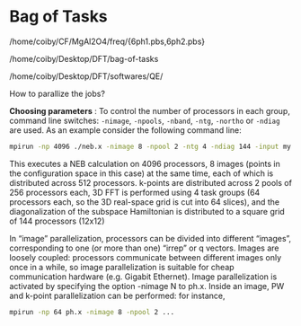 # Bag of Tasks
/home/coiby/CF/MgAl2O4/freq/{6ph1.pbs,6ph2.pbs}


/home/coiby/Desktop/DFT/bag-of-tasks

/home/coiby/Desktop/DFT/softwares/QE/

How to parallize the jobs?

**Choosing parameters** : To control the number of processors in each group, command line switches: `-nimage`, `-npools`, `-nband`, `-ntg`, `-northo` or `-ndiag` are used. As an example consider the following command line:
```bash
mpirun -np 4096 ./neb.x -nimage 8 -npool 2 -ntg 4 -ndiag 144 -input my.input
```
This executes a NEB calculation on 4096 processors, 8 images (points in the configuration space in this case) at the same time, each of which is distributed across 512 processors. k-points are distributed across 2 pools of 256 processors each, 3D FFT is performed using 4 task groups (64 processors each, so the 3D real-space grid is cut into 64 slices), and the diagonalization of the subspace Hamiltonian is distributed to a square grid of 144 processors (12x12)


In “image” parallelization, processors can be divided into different “images”, corresponding to one (or more than one) “irrep” or q vectors. Images are loosely coupled: processors communicate between different images only once in a while, so image parallelization is suitable for cheap communication hardware (e.g. Gigabit Ethernet). Image parallelization is activated by specifying the option -nimage N to ph.x. Inside an image, PW and k-point parallelization can be performed: for instance,
```bash
mpirun -np 64 ph.x -nimage 8 -npool 2 ...
```
